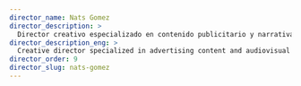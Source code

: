 ```yaml
---
director_name: Nats Gomez
director_description: >
  Director creativo especializado en contenido publicitario y narrativa audiovisual.
director_description_eng: >
  Creative director specialized in advertising content and audiovisual storytelling.
director_order: 9
director_slug: nats-gomez
---
```

